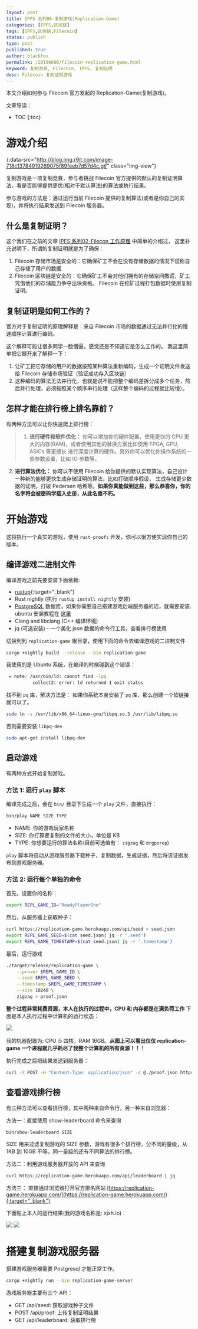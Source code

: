 ```yaml
---
layout: post
title: IPFS 系列06-复制游戏(Replication-Game)
categories: [IPFS,区块链]
tags: [IPFS,区块链,Filecoin]
status: publish
type: post
published: true
author: blackfox
permalink: /20190606/filecoin-replication-game.html
keyword: 复制游戏, Filecoin, IPFS, 复制证明
desc: Filecoin 复制证明游戏
---
```


本文介绍如何参与 Filecoin 官方发起的 Replication-Game(复制游戏)。


文章导读：

* TOC
{:toc}


# 游戏介绍

![](/images/1px.png){:data-src="http://blog.img.r9it.com/image-718c13784919269075f89feeb7d57d4c.gif" class="img-view"}

复制游戏是一项复制竞赛，参与者挑战 Filecoin 官方提供的默认的复制证明算法，看是否能够提供更优(相对于默认算法)的算法或执行结果。

参与游戏的方法是：通过运行当前 Filecoin 提供的复制算法(或者是你自己的实现)，并将执行结果发送到 Filecoin 服务器。

## 什么是复制证明？

这个我们在之前的文章 [IPFS 系列02-Filecon 工作原理](/20190226/how-filecoin-work.html#复制证明) 中简单的介绍过，
这里补充说明下，所谓的复制证明就是为了确保：

1. Filecoin 存储市场是安全的：它确保矿工不会在没有存储数据的情况下谎称自己存储了用户的数据
2. Filecoin 区块链是安全的：它确保矿工不会对他们拥有的存储空间撒谎，矿工凭借他们的存储能力争夺出块资格。
Filecoin 在挖矿过程打包数据时使用复制证明。

## 复制证明是如何工作的？

官方对于复制证明的原理解释是：来自 Filecoin 市场的数据通过无法并行化的慢速顺序计算进行编码。

这个解释可能让很多同学一脸懵逼，感觉还是不知道它是怎么工作的。 我这里简单把它掰开来了解释一下：

1. 让矿工把它存储的用户的数据按照某种算法重新编码，生成一个证明文件发送给 Filecoin 存储市场验证（验证成功存入区块链）
2. 这种编码的算法无法并行化，也就是说不能把整个编码差拆分成多个任务，然后并行处理，必须按照某个顺序串行处理（这样整个编码的过程就比较慢）。

## 怎样才能在排行榜上排名靠前？

有两种方法可以让你快速爬上排行榜：

> 1. __进行硬件和软件优化：__ 你可以增加你的硬件配置，使用更快的 CPU 更大的内存(RAM)，或者使用其他的替换方案比如使用 FPGA, GPU, ASICs 等更擅长
进行深度计算的硬件。另外你可以优化你操作系统的一些参数设置，比如 IO 参数等。
2. __进行算法优化：__ 你可以不使用 Filecoin 给你提供的默认实现算法，自己设计一种新的能够更快生成存储证明的算法，比如打破顺序假设，
生成存储更少数据的证明，打破 Pedersen 哈希等。__如果你真能做到这些，那么恭喜你，你的名字将会被密码学载入史册，从此名垂不朽。__

# 开始游戏

这将执行一个真实的游戏，使用 `rust-proofs` 开发，你可以很方便实现你自己的版本。

## 编译游戏二进制文件

编译游戏之前先要安装下面依赖:

* [rustup](https://www.rust-lang.org/tools/install){:target="_blank"}
* Rust nightly (执行 `rustup install nightly` 安装)
* [PostgreSQL](https://www.postgresql.org/) 数据库，如果你需要自己搭建游戏后端服务器的话，就需要安装. ubuntu 安装教程在 
[这里](https://www.postgresql.org/download/linux/ubuntu/)
* Clang and libclang (C++ 编译环境)
* jq (可选安装) - 一个美化 json 数据的命令行工具，查看排行榜使用

切换到到 `replication-game` 根目录，使用下面的命令去编译游戏的二进制文件

```bash
cargo +nightly build --release --bin replication-game
```

我使用的是 Ubuntu 系统，在编译的时候碰到这个错误：

```bash
 = note: /usr/bin/ld: cannot find -lpq
          collect2: error: ld returned 1 exit status
```

找不到 `pq` 库，解决方法是： 如果你系统本身安装了 `pq` 库，那么创建一个软链接就可以了。

```bash
sudo ln -s /usr/lib/x86_64-linux-gnu/libpq.so.5 /usr/lib/libpq.so
```

否则需要安装 `libpq-dev`

```bash
sudo apt-get install libpq-dev
```

## 启动游戏

有两种方式开始复制游戏。

### 方法 1: 运行 `play` 脚本

编译完成之后，会在 `bin/` 目录下生成一个 `play` 文件，直接执行：

```bash
bin/play NAME SIZE TYPE
```
* NAME: 你的游戏玩家名称
* SIZE: 你打算要复制的文件的大小，单位是 KB
* TYPE: 你想要运行的算法名称(目前可选值有： `zigzag` 和 `drgporep`)

`play` 脚本将自动从游戏服务器下载种子，复制数据，生成证据，然后将该证据发布到游戏服务器。

### 方法 2: 运行每个单独的命令
首先，设置你的名称：

```bash
export REPL_GAME_ID="ReadyPlayerOne"
```
然后，从服务器上获取种子：

```bash
curl https://replication-game.herokuapp.com/api/seed > seed.json
export REPL_GAME_SEED=$(cat seed.json| jq -r '.seed')
export REPL_GAME_TIMESTAMP=$(cat seed.json| jq -r '.timestamp')
```

最后，运行游戏

```bash
./target/release/replication-game \
	--prover $REPL_GAME_ID \
	--seed $REPL_GAME_SEED \
	--timestamp $REPL_GAME_TIMESTAMP \
	--size 10240 \
	zigzag > proof.json
```

**整个过程非常耗费资源，本人在执行的过程中，CPU 和 内存都是在满负荷工作** 下面是本人执行过程中计算机的运行状态：

<img class="img-view" data-src="http://blog.img.r9it.com/image-219c3cc8aa7ccb60f5fede054a7c1b4b.png" src="/images/1px.png" />

我的机器配置为: CPU i5 四核，RAM 16GB。**从图上可以看出仅仅 replication-game 一个进程就几乎耗尽了我整个计算机的所有资源！！！** 

执行完成之后把结果发送到服务器：

```bash
curl -X POST -H "Content-Type: application/json" -d @./proof.json https://replication-game.herokuapp.com/api/proof
```

## 查看游戏排行榜

有三种方法可以查看排行榜，其中两种来自命令行，另一种来自浏览器：

方法一：直接使用 show-leaderboard 命令来查询

```bash
bin/show-leaderboard SIZE
```
SIZE 用来过滤复制游戏的 SIZE 参数，游戏有很多个排行榜，分不同的量级，从 1KB 到 10GB 不等。同一量级的还有不同算法的排行榜。

方法二：利用游戏服务器开放的 API 来查询

```bash
curl https://replication-game.herokuapp.com/api/leaderboard | jq
```

方法三： 直接通过浏览器打开官方排名网站 [https://replication-game.herokuapp.com/](https://replication-game.herokuapp.com/){:target="_blank"} 

下面贴上本人的运行结果(我的游戏名称是: xjxh.io)：

<img class="img-view" data-src="http://blog.img.r9it.com/image-a443577e637e9febd53d7028fb9a3d0e.png" src="/images/1px.png" />

<img class="img-view" data-src="http://blog.img.r9it.com/image-5d364dbfdebb2ca541d181d9aee195a0.png" src="/images/1px.png" />

# 搭建复制游戏服务器

搭建游戏服务器需要 Postgresql 才能正常工作。

```bash
cargo +nightly run --bin replication-game-server
```

游戏服务器主要有三个 API：

* GET /api/seed: 获取游戏种子文件
* POST /api/proof: 上传复制证明结果
* GET /api/leaderboard: 获取排行榜




